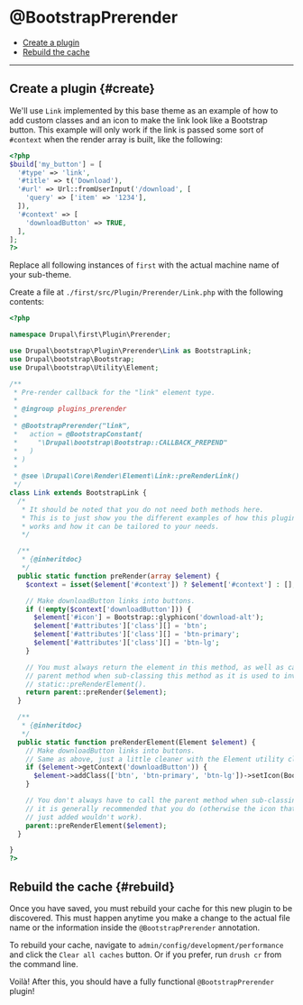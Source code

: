 <!-- @file Documentation for the @BootstrapPrerender annotated plugin. -->
<!-- @defgroup -->
<!-- @ingroup -->
# @BootstrapPrerender

- [Create a plugin](#create)
- [Rebuild the cache](#rebuild)

---

## Create a plugin {#create}

We'll use `Link` implemented by this base theme as an example of how to add
custom classes and an icon to make the link look like a Bootstrap button. This
example will only work if the link is passed some sort of `#context` when the
render array is built, like the following:

```php
<?php
$build['my_button'] = [
  '#type' => 'link',
  '#title' => t('Download'),
  '#url' => Url::fromUserInput('/download', [
    'query' => ['item' => '1234'],
  ]),
  '#context' => [
    'downloadButton' => TRUE,
  ],
];
?>
```

Replace all following instances of `first` with the actual machine name of
your sub-theme.

Create a file at `./first/src/Plugin/Prerender/Link.php` with the
following contents:

```php
<?php

namespace Drupal\first\Plugin\Prerender;

use Drupal\bootstrap\Plugin\Prerender\Link as BootstrapLink;
use Drupal\bootstrap\Bootstrap;
use Drupal\bootstrap\Utility\Element;

/**
 * Pre-render callback for the "link" element type.
 *
 * @ingroup plugins_prerender
 *
 * @BootstrapPrerender("link",
 *   action = @BootstrapConstant(
 *     "\Drupal\bootstrap\Bootstrap::CALLBACK_PREPEND"
 *   )
 * )
 *
 * @see \Drupal\Core\Render\Element\Link::preRenderLink()
 */
class Link extends BootstrapLink {
  /*
   * It should be noted that you do not need both methods here.
   * This is to just show you the different examples of how this plugin
   * works and how it can be tailored to your needs.
   */

  /**
   * {@inheritdoc}
   */
  public static function preRender(array $element) {
    $context = isset($element['#context']) ? $element['#context'] : [];

    // Make downloadButton links into buttons.
    if (!empty($context['downloadButton'])) {
      $element['#icon'] = Bootstrap::glyphicon('download-alt');
      $element['#attributes']['class'][] = 'btn';
      $element['#attributes']['class'][] = 'btn-primary';
      $element['#attributes']['class'][] = 'btn-lg';
    }

    // You must always return the element in this method, as well as call the
    // parent method when sub-classing this method as it is used to invoke
    // static::preRenderElement().
    return parent::preRender($element);
  }

  /**
   * {@inheritdoc}
   */
  public static function preRenderElement(Element $element) {
    // Make downloadButton links into buttons.
    // Same as above, just a little cleaner with the Element utility class.
    if ($element->getContext('downloadButton')) {
      $element->addClass(['btn', 'btn-primary', 'btn-lg'])->setIcon(Bootstrap::glyphicon('download-alt'));
    }

    // You don't always have to call the parent method when sub-classing, but
    // it is generally recommended that you do (otherwise the icon that was
    // just added wouldn't work).
    parent::preRenderElement($element);
  }

}
?>
```

## Rebuild the cache {#rebuild}

Once you have saved, you must rebuild your cache for this new plugin to be
discovered. This must happen anytime you make a change to the actual file name
or the information inside the `@BootstrapPrerender` annotation.

To rebuild your cache, navigate to `admin/config/development/performance` and
click the `Clear all caches` button. Or if you prefer, run `drush cr` from the
command line.

Voilà! After this, you should have a fully functional `@BootstrapPrerender`
plugin!
